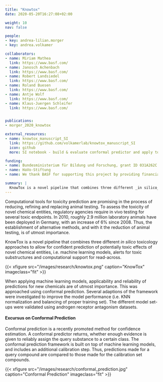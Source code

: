 ```yaml
---
title: "Knowtox"
date: 2020-05-20T16:27:08+02:00

weight: 10
nav: false

people:
- key: andrea-lilian.morger
- key: andrea.volkamer

collaborators:
- name: Miriam Mathea
  link: https://www.basf.com/
- name: Janosch Achenbach
  link: https://www.basf.com/
- name: Robert Landsiedel
  link: https://www.basf.com/
- name: Roland Buesen
  link: https://www.basf.com/
- name: Antje Wolf
  link: https://www.basf.com/
- name: Klaus-Juergen Schleifer
  link: https://www.basf.com/


publications:
- morger_2020_knowtox

external_resources:
- name: knowtox_manuscript_SI
  link: https://github.com/volkamerlab/knowtox_manuscript_SI
  icon: github
  more: SI notebook - build & evaluate conformal predictor and apply to external data

funding:
- name: Bundesministerium für Bildung und Forschung, grant ID 031A262C
- name: HaVo-Stiftung
- name: We thank BASF for supporting this project by providing financial resources

summary: |
  KnowTox is a novel pipeline that combines three different _in silico_ toxicology approaches to allow for confident prediction of potentially toxic effects of novel chemical entities, i.e. machine learning models, alerts for toxic substructures and computational support for read-across.
---
```


Computational tools for toxicity prediction are promising in the process of reducing, refining and replacing animal testing. To assess the toxicity of novel chemical entities, regulatory agencies require in vivo testing for several toxic endpoints. In 2010, roughly 2.9 million laboratory animals have been deployed in Germany, with an increase of 6% since 2008. Thus, the establishment of alternative methods, and with it the reduction of animal testing, is of utmost importance.

KnowTox is a novel pipeline that combines three different _in silico_ toxicology approaches to allow for confident prediction of potentially toxic effects of novel chemical entities, i.e. machine learning models, alerts for toxic substructures and computational support for read-across.

{{< xfigure src="/images/research/knowtox.png" caption="KnowTox" imageclass="fit" >}}

When applying machine learning models, applicability and reliability of predictions for new chemicals are of utmost importance. This was approached using conformal prediction. Several adaptions of the framework were investigated to improve the model performance (i.e. KNN normalization and balancing of proper training set). The different model set-ups were validated using androgen receptor antagonism datasets.

<!-- TODO : add something about read across and structural alerts? -->

#### Excursus on Conformal Prediction

Conformal prediction is a recently promoted method for confidence estimation. A conformal predictor returns, whether enough evidence is given to reliably assign the query substance to a certain class. The conformal prediction framework is built on top of machine learning models, and includes an additional calibration step. Thus, predictions made for a query compound are compared to those made for the calibration set compounds.

{{< xfigure src="/images/research/conformal_prediction.jpg" caption="Conformal Prediction" imageclass="fit" >}}
